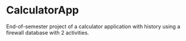 # CalculatorApp
End-of-semester project of a calculator application with history using a firewall database with 2 activities.
